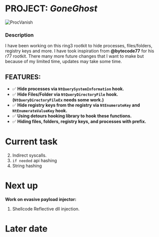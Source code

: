 # PROJECT: *GoneGhost*
![ProcVanish](https://64.media.tumblr.com/d30fe069cc48e11eeb31ae08293a159e/tumblr_nbtdxg9d6n1szf0nzo1_250.gif)

### Description
I have been working on this ring3 rootkit to hide processes, files/folders, registry keys and more. I have took inspiration from **@bytecode77** for his r77 rootkit.
There many more future changes that I want to make but because of my limited time, updates may take some time. 

## **FEATURES:**
- ✅ **Hide processes via `NtQuerySystemInformation` hook.**
- ✅ **Hide Files/Folder via `NtQueryDirectoryFile` hook. (`NtQueryDirectoryFileEx` needs some work.)**
- ✅ **Hide registry keys from the registry via `NtEnumerateKey` and `NtEnumerateValueKey` hook.**
- ✅ **Using detours hooking library to hook these functions.**
- ✅ **Hiding files, folders, registry keys, and processes with prefix.**

# Current task
  2. Indirect syscalls. 
  4. `if needed` api hashing
  5. String hashing

# Next up

**Work on evasive payload injector:** 
  1. Shellcode Reflective dll injection.


# Later date


